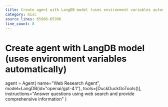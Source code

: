 ```yaml
---
title: Create agent with LangDB model (uses environment variables automatically)
category: misc
source_lines: 65988-65996
line_count: 8
---
```


# Create agent with LangDB model (uses environment variables automatically)
agent = Agent(
    name="Web Research Agent",
    model=LangDB(id="openai/gpt-4.1"),
    tools=[DuckDuckGoTools()],
    instructions="Answer questions using web search and provide comprehensive information"
)

